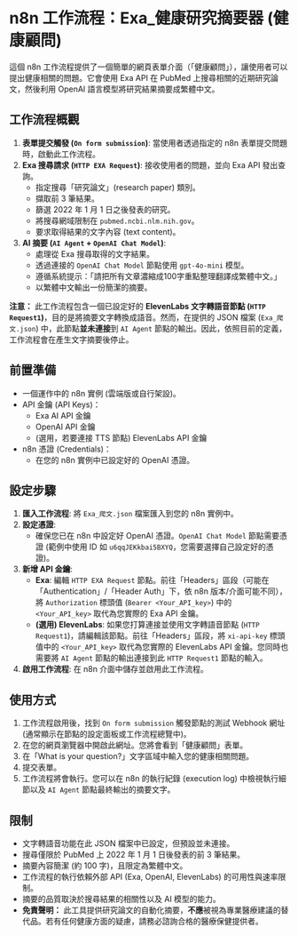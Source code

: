 # n8n 工作流程：Exa_健康研究摘要器 (健康顧問)

這個 n8n 工作流程提供了一個簡單的網頁表單介面（「健康顧問」），讓使用者可以提出健康相關的問題。它會使用 Exa API 在 PubMed 上搜尋相關的近期研究論文，然後利用 OpenAI 語言模型將研究結果摘要成繁體中文。

## 工作流程概觀

1.  **表單提交觸發 (`On form submission`)**: 當使用者透過指定的 n8n 表單提交問題時，啟動此工作流程。
2.  **Exa 搜尋請求 (`HTTP EXA Request`)**: 接收使用者的問題，並向 Exa API 發出查詢。
    *   指定搜尋「研究論文」(research paper) 類別。
    *   擷取前 3 筆結果。
    *   篩選 2022 年 1 月 1 日之後發表的研究。
    *   將搜尋網域限制在 `pubmed.ncbi.nlm.nih.gov`。
    *   要求取得結果的文字內容 (text content)。
3.  **AI 摘要 (`AI Agent` + `OpenAI Chat Model`)**:
    *   處理從 Exa 搜尋取得的文字結果。
    *   透過連接的 `OpenAI Chat Model` 節點使用 `gpt-4o-mini` 模型。
    *   遵循系統提示：「請把所有文章濃縮成100字重點整理翻譯成繁體中文。」
    *   以繁體中文輸出一份簡潔的摘要。

**注意：** 此工作流程包含一個已設定好的 **ElevenLabs 文字轉語音節點 (`HTTP Request1`)**，目的是將摘要文字轉換成語音。然而，在提供的 JSON 檔案 (`Exa_爬文.json`) 中，此節點**並未連接**到 `AI Agent` 節點的輸出。因此，依照目前的定義，工作流程會在產生文字摘要後停止。

## 前置準備

*   一個運作中的 n8n 實例 (雲端版或自行架設)。
*   API 金鑰 (API Keys)：
    *   Exa AI API 金鑰
    *   OpenAI API 金鑰
    *   (選用，若要連接 TTS 節點) ElevenLabs API 金鑰
*   n8n 憑證 (Credentials)：
    *   在您的 n8n 實例中已設定好的 OpenAI 憑證。

## 設定步驟

1.  **匯入工作流程**: 將 `Exa_爬文.json` 檔案匯入到您的 n8n 實例中。
2.  **設定憑證**:
    *   確保您已在 n8n 中設定好 OpenAI 憑證。`OpenAI Chat Model` 節點需要憑證 (範例中使用 ID 如 `u6qqJEKkbai5BXYQ`，您需要選擇自己設定好的憑證)。
3.  **新增 API 金鑰**:
    *   **Exa**: 編輯 `HTTP EXA Request` 節點。前往「Headers」區段（可能在「Authentication」/「Header Auth」下，依 n8n 版本/介面可能不同），將 `Authorization` 標頭值 (`Bearer <Your_API_key>`) 中的 `<Your_API_key>` 取代為您實際的 Exa API 金鑰。
    *   **(選用) ElevenLabs**: 如果您打算連接並使用文字轉語音節點 (`HTTP Request1`)，請編輯該節點。前往「Headers」區段，將 `xi-api-key` 標頭值中的 `<Your_API_key>` 取代為您實際的 ElevenLabs API 金鑰。您同時也需要將 `AI Agent` 節點的輸出連接到此 `HTTP Request1` 節點的輸入。
4.  **啟用工作流程**: 在 n8n 介面中儲存並啟用此工作流程。

## 使用方式

1.  工作流程啟用後，找到 `On form submission` 觸發節點的測試 Webhook 網址 (通常顯示在節點的設定面板或工作流程總覽中)。
2.  在您的網頁瀏覽器中開啟此網址。您將會看到「健康顧問」表單。
3.  在「What is your question?」文字區域中輸入您的健康相關問題。
4.  提交表單。
5.  工作流程將會執行。您可以在 n8n 的執行紀錄 (execution log) 中檢視執行細節以及 `AI Agent` 節點最終輸出的摘要文字。

## 限制

*   文字轉語音功能在此 JSON 檔案中已設定，但預設並未連接。
*   搜尋僅限於 PubMed 上 2022 年 1 月 1 日後發表的前 3 筆結果。
*   摘要內容簡潔 (約 100 字)，且限定為繁體中文。
*   工作流程的執行依賴外部 API (Exa, OpenAI, ElevenLabs) 的可用性與速率限制。
*   摘要的品質取決於搜尋結果的相關性以及 AI 模型的能力。
*   **免責聲明：** 此工具提供研究論文的自動化摘要，**不應**被視為專業醫療建議的替代品。若有任何健康方面的疑慮，請務必諮詢合格的醫療保健提供者。

